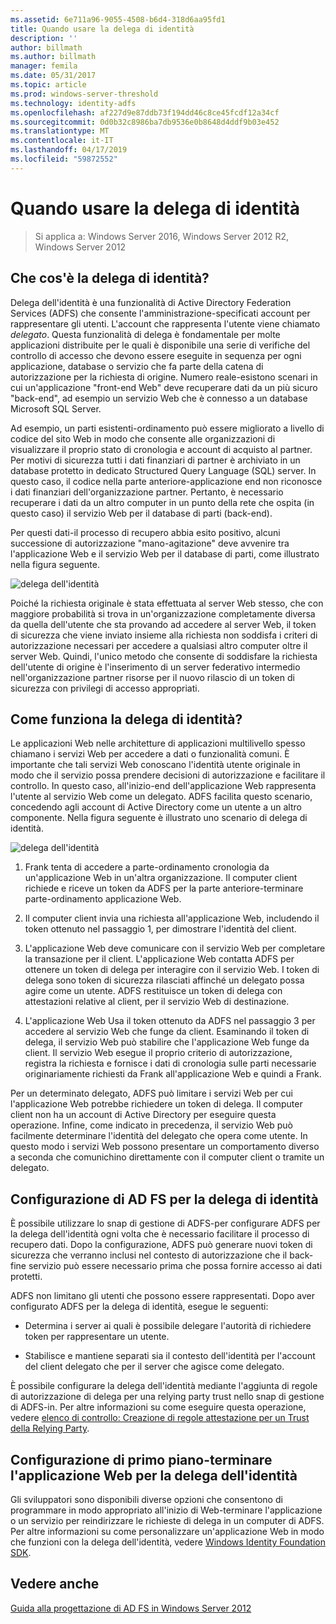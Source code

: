 ```yaml
---
ms.assetid: 6e711a96-9055-4508-b6d4-318d6aa95fd1
title: Quando usare la delega di identità
description: ''
author: billmath
ms.author: billmath
manager: femila
ms.date: 05/31/2017
ms.topic: article
ms.prod: windows-server-threshold
ms.technology: identity-adfs
ms.openlocfilehash: af227d9e87ddb73f194dd46c8ce45fcdf12a34cf
ms.sourcegitcommit: 0d0b32c8986ba7db9536e0b8648d4ddf9b03e452
ms.translationtype: MT
ms.contentlocale: it-IT
ms.lasthandoff: 04/17/2019
ms.locfileid: "59872552"
---
```

# <a name="when-to-use-identity-delegation"></a>Quando usare la delega di identità

>Si applica a: Windows Server 2016, Windows Server 2012 R2, Windows Server 2012
  
## <a name="what-is-identity-delegation"></a>Che cos'è la delega di identità?  
Delega dell'identità è una funzionalità di Active Directory Federation Services \(ADFS\) che consente l'amministrazione\-specificati account per rappresentare gli utenti. L'account che rappresenta l'utente viene chiamato *delegato*. Questa funzionalità di delega è fondamentale per molte applicazioni distribuite per le quali è disponibile una serie di verifiche del controllo di accesso che devono essere eseguite in sequenza per ogni applicazione, database o servizio che fa parte della catena di autorizzazione per la richiesta di origine. Numero reale\-esistono scenari in cui un'applicazione "front-end Web" deve recuperare dati da un più sicuro "back-end", ad esempio un servizio Web che è connesso a un database Microsoft SQL Server.  
  
Ad esempio, un parti esistenti\-ordinamento può essere migliorato a livello di codice del sito Web in modo che consente alle organizzazioni di visualizzare il proprio stato di cronologia e account di acquisto al partner. Per motivi di sicurezza tutti i dati finanziari di partner è archiviato in un database protetto in dedicato Structured Query Language \(SQL\) server. In questo caso, il codice nella parte anteriore\-applicazione end non riconosce i dati finanziari dell'organizzazione partner. Pertanto, è necessario recuperare i dati da un altro computer in un punto della rete che ospita \(in questo caso\) il servizio Web per il database di parti \(back-end\).  
  
Per questi dati\-il processo di recupero abbia esito positivo, alcuni successione di autorizzazione "mano\-agitazione" deve avvenire tra l'applicazione Web e il servizio Web per il database di parti, come illustrato nella figura seguente.  
  
![delega dell'identità](media/adfs2_identitydelegationconcept.gif)  
  
Poiché la richiesta originale è stata effettuata al server Web stesso, che con maggiore probabilità si trova in un'organizzazione completamente diversa da quella dell'utente che sta provando ad accedere al server Web, il token di sicurezza che viene inviato insieme alla richiesta non soddisfa i criteri di autorizzazione necessari per accedere a qualsiasi altro computer oltre il server Web. Quindi, l'unico metodo che consente di soddisfare la richiesta dell'utente di origine è l'inserimento di un server federativo intermedio nell'organizzazione partner risorse per il nuovo rilascio di un token di sicurezza con privilegi di accesso appropriati.  
  
## <a name="how-does-identity-delegation-work"></a>Come funziona la delega di identità?  
Le applicazioni Web nelle architetture di applicazioni multilivello spesso chiamano i servizi Web per accedere a dati o funzionalità comuni. È importante che tali servizi Web conoscano l'identità utente originale in modo che il servizio possa prendere decisioni di autorizzazione e facilitare il controllo. In questo caso, all'inizio\-end dell'applicazione Web rappresenta l'utente al servizio Web come un delegato. ADFS facilita questo scenario, concedendo agli account di Active Directory come un utente a un altro componente. Nella figura seguente è illustrato uno scenario di delega di identità.  
  
![delega dell'identità](media/adfs2_identitydelegationsteps.gif)  
  
1.  Frank tenta di accedere a parte\-ordinamento cronologia da un'applicazione Web in un'altra organizzazione. Il computer client richiede e riceve un token da ADFS per la parte anteriore\-terminare parte\-ordinamento applicazione Web.  
  
2.  Il computer client invia una richiesta all'applicazione Web, includendo il token ottenuto nel passaggio 1, per dimostrare l'identità del client.  
  
3.  L'applicazione Web deve comunicare con il servizio Web per completare la transazione per il client. L'applicazione Web contatta ADFS per ottenere un token di delega per interagire con il servizio Web. I token di delega sono token di sicurezza rilasciati affinché un delegato possa agire come un utente. ADFS restituisce un token di delega con attestazioni relative al client, per il servizio Web di destinazione.  
  
4.  L'applicazione Web Usa il token ottenuto da ADFS nel passaggio 3 per accedere al servizio Web che funge da client. Esaminando il token di delega, il servizio Web può stabilire che l'applicazione Web funge da client. Il servizio Web esegue il proprio criterio di autorizzazione, registra la richiesta e fornisce i dati di cronologia sulle parti necessarie originariamente richiesti da Frank all'applicazione Web e quindi a Frank.  
  
Per un determinato delegato, ADFS può limitare i servizi Web per cui l'applicazione Web potrebbe richiedere un token di delega. Il computer client non ha un account di Active Directory per eseguire questa operazione. Infine, come indicato in precedenza, il servizio Web può facilmente determinare l'identità del delegato che opera come utente. In questo modo i servizi Web possono presentare un comportamento diverso a seconda che comunichino direttamente con il computer client o tramite un delegato.  
  
## <a name="configuring-ad-fs-for-identity-delegation"></a>Configurazione di AD FS per la delega di identità  
È possibile utilizzare lo snap di gestione di ADFS\-per configurare ADFS per la delega dell'identità ogni volta che è necessario facilitare il processo di recupero dati. Dopo la configurazione, ADFS può generare nuovi token di sicurezza che verranno inclusi nel contesto di autorizzazione che il back\-fine servizio può essere necessario prima che possa fornire accesso ai dati protetti.  
  
ADFS non limitano gli utenti che possono essere rappresentati. Dopo aver configurato ADFS per la delega di identità, esegue le seguenti:  
  
-   Determina i server ai quali è possibile delegare l'autorità di richiedere token per rappresentare un utente.  
  
-   Stabilisce e mantiene separati sia il contesto dell'identità per l'account del client delegato che per il server che agisce come delegato.  
  
È possibile configurare la delega dell'identità mediante l'aggiunta di regole di autorizzazione di delega per una relying party trust nello snap di gestione di ADFS\-in. Per altre informazioni su come eseguire questa operazione, vedere [elenco di controllo: Creazione di regole attestazione per un Trust della Relying Party](../../ad-fs/deployment/Checklist--Creating-Claim-Rules-for-a-Relying-Party-Trust.md).  
  
## <a name="configuring-the-front-end-web-application-for-identity-delegation"></a>Configurazione di primo piano\-terminare l'applicazione Web per la delega dell'identità  
Gli sviluppatori sono disponibili diverse opzioni che consentono di programmare in modo appropriato all'inizio di Web\-terminare l'applicazione o un servizio per reindirizzare le richieste di delega in un computer di ADFS. Per altre informazioni su come personalizzare un'applicazione Web in modo che funzioni con la delega dell'identità, vedere [Windows Identity Foundation SDK](https://go.microsoft.com/fwlink/?LinkId=122266).  
  
## <a name="see-also"></a>Vedere anche
[Guida alla progettazione di AD FS in Windows Server 2012](AD-FS-Design-Guide-in-Windows-Server-2012.md)

